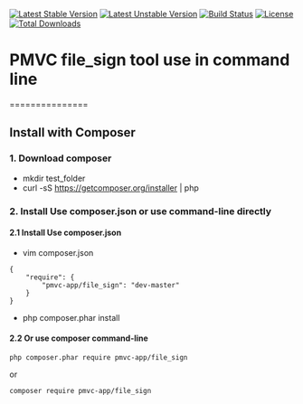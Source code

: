 [![Latest Stable Version](https://poser.pugx.org/pmvc-app/file_sign/v/stable)](https://packagist.org/packages/pmvc-app/file_sign) 
[![Latest Unstable Version](https://poser.pugx.org/pmvc-app/file_sign/v/unstable)](https://packagist.org/packages/pmvc-app/file_sign) 
[![Build Status](https://travis-ci.org/pmvc-app/file_sign.svg?branch=master)](https://travis-ci.org/pmvc-app/file_sign)
[![License](https://poser.pugx.org/pmvc-app/file_sign/license)](https://packagist.org/packages/pmvc-app/file_sign)
[![Total Downloads](https://poser.pugx.org/pmvc-app/file_sign/downloads)](https://packagist.org/packages/pmvc-app/file_sign) 

# PMVC file_sign tool use in command line 
===============

## Install with Composer
### 1. Download composer
   * mkdir test_folder
   * curl -sS https://getcomposer.org/installer | php

### 2. Install Use composer.json or use command-line directly
#### 2.1 Install Use composer.json
   * vim composer.json
```
{
    "require": {
        "pmvc-app/file_sign": "dev-master"
    }
}
```
   * php composer.phar install

#### 2.2 Or use composer command-line
```
php composer.phar require pmvc-app/file_sign
```
or
```
composer require pmvc-app/file_sign
```

